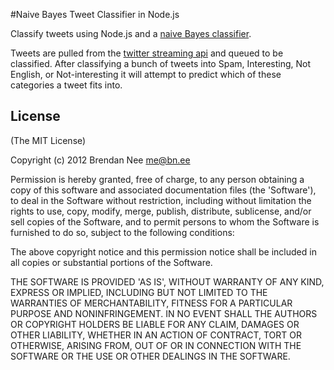 #Naive Bayes Tweet Classifier in Node.js

Classify tweets using Node.js and a [naive Bayes classifier](http://en.wikipedia.org/wiki/Naive_Bayes_classifier).

Tweets are pulled from the [twitter streaming api](https://dev.twitter.com/docs/streaming-api/methods) and queued to be classified.  After classifying a bunch of tweets into Spam, Interesting, Not English, or Not-interesting it will attempt to predict which of these categories a tweet fits into.

## License

(The MIT License)

Copyright (c) 2012 Brendan Nee <me@bn.ee>

Permission is hereby granted, free of charge, to any person obtaining a copy of this software and associated documentation files (the 'Software'), to deal in the Software without restriction, including without limitation the rights to use, copy, modify, merge, publish, distribute, sublicense, and/or sell copies of the Software, and to permit persons to whom the Software is furnished to do so, subject to the following conditions:

The above copyright notice and this permission notice shall be included in all copies or substantial portions of the Software.

THE SOFTWARE IS PROVIDED 'AS IS', WITHOUT WARRANTY OF ANY KIND, EXPRESS OR IMPLIED, INCLUDING BUT NOT LIMITED TO THE WARRANTIES OF MERCHANTABILITY, FITNESS FOR A PARTICULAR PURPOSE AND NONINFRINGEMENT. IN NO EVENT SHALL THE AUTHORS OR COPYRIGHT HOLDERS BE LIABLE FOR ANY CLAIM, DAMAGES OR OTHER LIABILITY, WHETHER IN AN ACTION OF CONTRACT, TORT OR OTHERWISE, ARISING FROM, OUT OF OR IN CONNECTION WITH THE SOFTWARE OR THE USE OR OTHER DEALINGS IN THE SOFTWARE.
